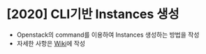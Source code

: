 # [2020] CLI기반 Instances 생성
- Openstack의 command를 이용하여 Instances 생성하는 방법을 작성
- 자세한 사항은 [Wiki](https://github.com/shhan0226/Project-OpenStack/wiki/%5B2020%5D-CLI%EA%B8%B0%EB%B0%98-Instances-%EC%83%9D%EC%84%B1)에 작성
